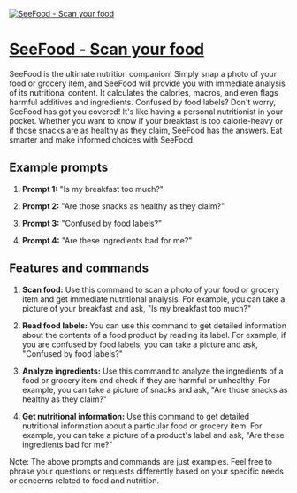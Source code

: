[![SeeFood - Scan your food](https://files.oaiusercontent.com/file-C4kkxVn9l3K3l6I1ToWEnln7?se=2123-10-16T20%3A06%3A36Z&sp=r&sv=2021-08-06&sr=b&rscc=max-age%3D31536000%2C%20immutable&rscd=attachment%3B%20filename%3DDALL%25C2%25B7E%2520Logo.png&sig=lWQ/PIF3J/iKKBXKqCFyHZzG1H/ksMmSgHS4OfXneKk%3D)](https://chat.openai.com/g/g-bSy3G7cH7-seefood-scan-your-food)

# [SeeFood - Scan your food](https://chat.openai.com/g/g-bSy3G7cH7-seefood-scan-your-food)

SeeFood is the ultimate nutrition companion! Simply snap a photo of your food or grocery item, and SeeFood will provide you with immediate analysis of its nutritional content. It calculates the calories, macros, and even flags harmful additives and ingredients. Confused by food labels? Don't worry, SeeFood has got you covered! It's like having a personal nutritionist in your pocket. Whether you want to know if your breakfast is too calorie-heavy or if those snacks are as healthy as they claim, SeeFood has the answers. Eat smarter and make informed choices with SeeFood.

## Example prompts

1. **Prompt 1:** "Is my breakfast too much?"

2. **Prompt 2:** "Are those snacks as healthy as they claim?"

3. **Prompt 3:** "Confused by food labels?"

4. **Prompt 4:** "Are these ingredients bad for me?"

## Features and commands

1. **Scan food:** Use this command to scan a photo of your food or grocery item and get immediate nutritional analysis. For example, you can take a picture of your breakfast and ask, "Is my breakfast too much?"

2. **Read food labels:** You can use this command to get detailed information about the contents of a food product by reading its label. For example, if you are confused by food labels, you can take a picture and ask, "Confused by food labels?"

3. **Analyze ingredients:** Use this command to analyze the ingredients of a food or grocery item and check if they are harmful or unhealthy. For example, you can take a picture of snacks and ask, "Are those snacks as healthy as they claim?"

4. **Get nutritional information:** Use this command to get detailed nutritional information about a particular food or grocery item. For example, you can take a picture of a product's label and ask, "Are these ingredients bad for me?"

Note: The above prompts and commands are just examples. Feel free to phrase your questions or requests differently based on your specific needs or concerns related to food and nutrition.